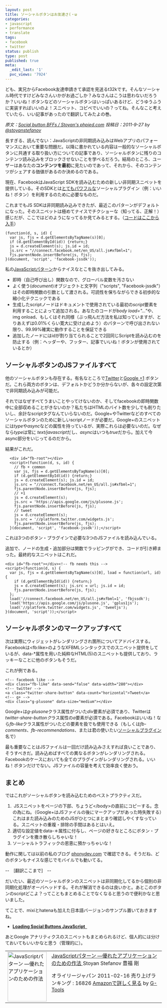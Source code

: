 ```yaml
---
layout: post
title: ソーシャルボタンはお友達さ(・ω
categories:
- javascript
- performance
- translate
tags:
- facebook
- twitter
status: publish
type: post
published: true
meta:
  _edit_last: '1'
  pvc_views: '7924'
---
```

ども、実兄からFacebook友達申請きて承認を見送るt32kです。そんなソーシャル時代ですけどみなさんいかがお過ごしか？みなさんはこうは思わないだろうか？いいね！ボタンなどのソーシャルボタンはいっぱいあるけど、どうゆうふうに実装すればいいのよ！スニペット、コピペでいいの？ってね。そんなこと考えていたら、いい記事があったので翻訳してみたよの巻。

<cite>原文：<a href="http://www.phpied.com/social-button-bffs/">Social button BFFs / Stoyan's phpied.com</a>
投稿日：2011-9-27 by <a href="https://twitter.com/stoyanstefanov">@stoyanstefanov</a></cite>

長すぎる、読んでない：JavaScriptの非同期読み込みはWebアプリのパフォーマンスにおいて重要な問題だ。以降に書かれている内容は一般的なソーシャルボタンに共通する取り扱い方についての記事であり、ソーシャルボタンに残りのコンテンツ読み込みをブロックさせないことを学べるだろう。結局のところ、ユーザーはあなたの<strong>コンテンツを最初</strong>に見たいのであって、それから、そのコンテンツがシェアする価値があるのか決めるのである。

<!--more-->

現在、FacebookはJavaScript SDKを読み込むための新しい非同期スニペットを提供している。そのSDKとは<a href="https://developers.facebook.com/docs/reference/javascript/">とてもパワフルな</a>ソーシャルプラグイン（例：いいね！ボタン）を利用するのために必要なものだ。

これまでもJS SDKは非同期読み込みできたが、最近このパターンがデフォルトになった。そのスニペットは極めてナイスでチクショーな（知ってる、正解！）感じだが、ここではどのようになってるか見てみるとする。（<a href="https://developers.facebook.com/docs/reference/plugins/like/">コードはここから入手</a>）
<pre><code>(function(d, s, id) {
  var js, fjs = d.getElementsByTagName(s)[0];
  if (d.getElementById(id)) {return;}
  js = d.createElement(s); js.id = id;
  js.src = "//connect.facebook.net/en_US/all.js#xfbml=1";
  fjs.parentNode.insertBefore(js, fjs);
}(document, 'script', 'facebook-jssdk'));</code></pre>
私の<a href="http://www.jspatterns.com/">JavaScriptパターン</a>からナイスなとこを抜き出してみる。
<ul>
  <li>即時（自己呼び出し）関数なので、グローバル変数を汚さない</li>
  <li>よく使う(<em>document</em>)オブジェクトと文字列（"scripts", "Facebook-jssdk"）はその即時関数の引数として渡される。可読性を保ちながらできる初歩的な縮小化テクニックである</li>
  <li>生成したscriptノードはドキュメントで使用されている最初の<em>script</em>要素を利用することによって追加される。あなたのコードが<em>body load="..."</em>や、img onload、もしくはそれ同様（ぶっ飛んだ方法を私は知っていますが、とりあえずは0.01%くらい寛大に受け止めよう）のパターンで呼び出されない限り、99.99%確実に動作することを保証できる</li>
  <li>追加したノードにはidが割り当てられることで2回同じScriptを読み込むのを防止する（例：ヘッダーや、フッター、記事でいいね！ボタンが使用されているとか）</li>
</ul>
<h2>ソーシャルボタンのJSファイルすべて</h2>
他のソーシャルボタンも存在する。有名なところで<a href="https://twitter.com/about/resources/buttons#tweet">Twitter</a>と<a href="http://www.google.com/intl/en/webmasters/+1/button/index.html">Google +1</a> ボタンだ。これら両方のボタンは、デフォルトかどうか分からないが、各々の設定次第で非同期読み込みが可能だ。

それではなぜすべてうまいことやってけないのか、そしてfacebookの即時関数中に全部収めることがきないのか？私たちはHTMLのバイト数を少しでも削りたいし、余計なscriptタグなんていらないのだ。Google+やTwitterなどのすべてのソーシャルボタンのために新しいscriptノードが必要だ。Google+のスニペットには<em>type</em>や<em>async</em>などの属性を持っているが、実際これらは必要ないのだ。なぜなら<em>type</em>は常に <em>text/javascript</em>だし、<em>async</em>はいつも<em>true</em>だから。加えて今async部分をいじってるのだから。

結果がこれだ。
<pre><code>  &lt;div id="fb-root"&gt;&lt;/div&gt;
  &lt;script&gt;(function(d, s, id) {
    // fb + common
    var js, fjs = d.getElementsByTagName(s)[0];
    if (d.getElementById(id)) {return;}
    js = d.createElement(s); js.id = id;
    js.src = "//connect.facebook.net/en_US/all.js#xfbml=1";
    fjs.parentNode.insertBefore(js, fjs);
    // +1
    js = d.createElement(s);
    js.src = 'https://apis.google.com/js/plusone.js';
    fjs.parentNode.insertBefore(js, fjs);
    // tweet
    js = d.createElement(s);
    js.src = '//platform.twitter.com/widgets.js';
    fjs.parentNode.insertBefore(js, fjs);
  }(document, 'script', 'facebook-jssdk'));&lt;/script&gt;</code></pre>
これは3つのボタン・プラグインで必要な3つのJSファイルを読み込んでいる。

追加で、ノードの生成・追加部分は関数でラッピングができ、コードが引き締まった。最終的なスニペットはこれだ。
<pre><code>&lt;div id="fb-root"&gt;&lt;/div&gt;&lt;!-- fb needs this --&gt;
&lt;script&gt;(function(d, s) {
  var js, fjs = d.getElementsByTagName(s)[0], load = function(url, id) {
    if (d.getElementById(id)) {return;}
    js = d.createElement(s); js.src = url; js.id = id;
    fjs.parentNode.insertBefore(js, fjs);
  };
  load('//connect.facebook.net/en_US/all.js#xfbml=1', 'fbjssdk');
  load('https://apis.google.com/js/plusone.js', 'gplus1js');
  load('//platform.twitter.com/widgets.js', 'tweetjs');
}(document, 'script'));&lt;/script&gt;</code></pre>
<h2>ソーシャルボタンのマークアップすべて</h2>
次は実際にウィジェットがレンダリングされ箇所についてアドバイスする。Facebookは&lt;fb:like&gt;のようなXFBMLシンタックスでのスニペット提供をしているが、data-*属性を用いた純粋なHTML(5)のスニペットも提供しており、ラッキーなことに他のボタンもそうだ。

これが例である。
<pre><code>&lt;!-- facebook like --&gt;
&lt;div class="fb-like" data-send="false" data-width="280"&gt;&lt;/div&gt;
&lt;!-- twitter --&gt;
&lt;a class="twitter-share-button" data-count="horizontal"&gt;Tweet&lt;/a&gt;
&lt;!-- g+ --&gt;
&lt;div class="g-plusone" data-size="medium"&gt;&lt;/div&gt;</code></pre>
Google+は<em>g-plusone</em>クラス属性がついた<em>div</em>要素が必須であり、Twitterは<em>twitter-share-buttonク</em>ラス属性の<em>a</em>要素が必須である。Facebookはいいね！なら<em>fb-like</em>クラス属性がついたどの要素を扱でも使用できる（もしくは<em>fb-comments</em>、<em>fb-recommendations</em>、または君の使いたい<a href="https://developers.facebook.com/docs/plugins/">ソーシャルプラグイン</a>名で）

最も重要なことはJSファイルは一回だけ読み込みさえすれば良いことであり、そうすべきだ。読み込めばすべての異なるボタンがレンダリングされる。Facebookのケースにおいても全てのプラグインがレンダリングされる。いいね！ボタンだけでない。JSファイルの容量を考えて効率良く使おう。
<h2>まとめ</h2>
ではこれがソーシャルボタンを読み込むためのベストプラクティスだ。
<ol>
  <li> JSスニペットをページの下部、ちょうど&lt;/body&gt;の直前にコピーする。念の為にね。（Google+はJSファイルの後にマークアップがあった時失敗する）これはまた読み込みのためのJSがひとつにまとまり確認しやくすなっている。スニペットの重複・排除の手間はあるとはいえ。</li>
  <li>適切な設定値をdata-＊属性に付与し、ページの好きなところにボタン・プラグインを撒き散らしちゃいな！</li>
  <li>ソーシャルトラフィックの恩恵に預かっちゃいな！</li>
</ol>
動作に関しては以前の私のブログ <a href="http://phonydev.com/">phonydev.com</a> で確認できる。そうだね、どのボタンもナイスな感じでモバイルでも動いてる。

--　[翻訳ここまで]　--

だいたい、最近のソーシャルボタンのスニペットは非同期化してるから個別の非同期化処理がオーバヘッドする。それが解消できるのは良いかと。あとこのボタンのscriptどこよ？ってこともまとめることでなくなると思うので便利かなと思いました。

てことで、mixiとhatenaも加えた日本語バージョンのサンプル置いておきますね。
<ul>
  <li><strong><a href="http://t32k.github.io/test/social-button-bffs/">Loading Social Buttons JavaScript  </a></strong></li>
</ul>
<div>あとGoogle アナリティクスのスニペットもまとめられるけど、個人的には分けておいてもいいかなと思う（管理的に）。</div>
<div></div>
<div></div>
<table border="0" cellpadding="5">
<tbody>
<tr>
<td valign="top"><a href="http://www.amazon.co.jp/exec/obidos/ASIN/4873114888/warikiru-22/ref=nosim/" target="_blank"><img class="fig" src="http://ecx.images-amazon.com/images/I/51ZoMJ%2BrLhL._SL160_.jpg" alt="JavaScriptパターン ―優れたアプリケーションのための作法" width="125" height="160" border="0" /></a></td>
<td valign="top"><span><span><a href="http://www.amazon.co.jp/JavaScript%E3%83%91%E3%82%BF%E3%83%BC%E3%83%B3-%E2%80%95%E5%84%AA%E3%82%8C%E3%81%9F%E3%82%A2%E3%83%97%E3%83%AA%E3%82%B1%E3%83%BC%E3%82%B7%E3%83%A7%E3%83%B3%E3%81%AE%E3%81%9F%E3%82%81%E3%81%AE%E4%BD%9C%E6%B3%95-Stoyan-Stefanov/dp/4873114888%3FSubscriptionId%3D15SMZCTB9V8NGR2TW082%26tag%3Dwarikiru-22%26linkCode%3Dxm2%26camp%3D2025%26creative%3D165953%26creativeASIN%3D4873114888" target="_blank">JavaScriptパターン ―優れたアプリケーションのための作法
</a><img style="border: none;" src="http://www.assoc-amazon.jp/e/ir?t=warikiru-22&amp;l=ur2&amp;o=9" alt="" width="1" height="1" /></span></span>Stoyan Stefanov 豊福 剛

オライリージャパン 2011-02-16
売り上げランキング : 16826
<a href="http://www.amazon.co.jp/JavaScript%E3%83%91%E3%82%BF%E3%83%BC%E3%83%B3-%E2%80%95%E5%84%AA%E3%82%8C%E3%81%9F%E3%82%A2%E3%83%97%E3%83%AA%E3%82%B1%E3%83%BC%E3%82%B7%E3%83%A7%E3%83%B3%E3%81%AE%E3%81%9F%E3%82%81%E3%81%AE%E4%BD%9C%E6%B3%95-Stoyan-Stefanov/dp/4873114888%3FSubscriptionId%3D15SMZCTB9V8NGR2TW082%26tag%3Dwarikiru-22%26linkCode%3Dxm2%26camp%3D2025%26creative%3D165953%26creativeASIN%3D4873114888" target="_blank">Amazonで詳しく見る</a> <span>by <a href="http://www.goodpic.com/mt/aws/index.html">G-Tools</a></span></td>
</tr>
</tbody>
</table>
